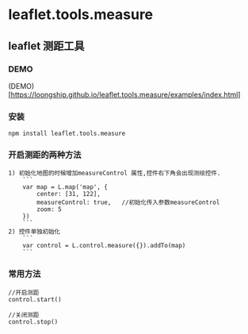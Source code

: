 # leaflet.tools.measure

## leaflet 测距工具

### DEMO
(DEMO)[https://loongship.github.io/leaflet.tools.measure/examples/index.html]

###  安装
```
npm install leaflet.tools.measure
```

### 开启测距的两种方法
    1) 初始化地图的时候增加measureControl 属性,控件右下角会出现测绘控件.
        ```
        var map = L.map('map', {
            center: [31, 122],
            measureControl: true,   //初始化传入参数measureControl
            zoom: 5
        })
        ```
    2) 控件单独初始化
        ```
        var control = L.control.measure({}).addTo(map)
        ```
### 常用方法

```
//开启测距
control.start()

//关闭测距
control.stop()
```

